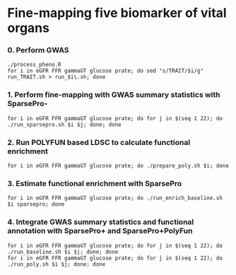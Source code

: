 # Fine-mapping five biomarker of vital organs

### 0. Perform GWAS
```
./process_pheno.R
for i in eGFR FFR gammaGT glucose prate; do sed "s/TRAIT/$i/g" run_TRAIT.sh > run_$i\.sh; done
```

### 1. Perform fine-mapping with GWAS summary statistics with SparsePro-
```
for i in eGFR FFR gammaGT glucose prate; do for j in $(seq 1 22); do ./run_sparsepro.sh $i $j; done; done
```

### 2. Run POLYFUN based LDSC to calculate functional enrichment
```
for i in eGFR FFR gammaGT glucose prate; do ./prepare_poly.sh $i; done
```

### 3. Estimate functional enrichment with SparsePro
```
for i in eGFR FFR gammaGT glucose prate; do ./run_enrich_baseline.sh $i sparsepro; done
```

### 4. Integrate GWAS summary statistics and functional annotation with SparsePro+ and SparsePro+PolyFun
```
for i in eGFR FFR gammaGT glucose prate; do for j in $(seq 1 22); do ./run_baseline.sh $i $j; done; done
for i in eGFR FFR gammaGT glucose prate; do for j in $(seq 1 22); do ./run_poly.sh $i $j; done; done
```